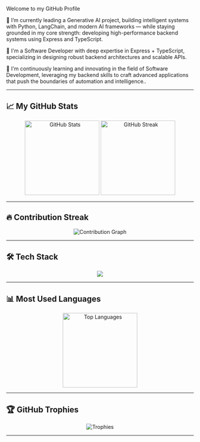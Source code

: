Welcome to my GitHub Profile

🔭 I’m currently leading a Generative AI project, building intelligent systems with Python, LangChain, and modern AI frameworks — while staying grounded in my core strength: developing high-performance backend systems using Express and TypeScript.

🌱 I'm a Software Developer with deep expertise in Express + TypeScript, specializing in designing robust backend architectures and scalable APIs.

🚀 I'm continuously learning and innovating in the field of Software Development, leveraging my backend skills to craft advanced applications that push the boundaries of automation and intelligence..


---

## 📈 My GitHub Stats

<p align="center">
  <img src="https://github-readme-stats.vercel.app/api?username=rule0x00&show_icons=true&theme=dark" alt="GitHub Stats" height="200"/>
  <img src="https://github-readme-streak-stats.herokuapp.com/?user=rule0x00&theme=dark" alt="GitHub Streak" height="200"/>
</p>

---

## 🔥 Contribution Streak

<p align="center">
  <img src="https://github-readme-activity-graph.vercel.app/graph?username=rule0x00&theme=react-dark" alt="Contribution Graph" />
</p>

---

## 🛠️ Tech Stack

<div align="center">
  <img src="https://skillicons.dev/icons?i=python,typescript,nodejs,react,mongodb,express,fastapi,tailwind" />
</div>

---

## 📊 Most Used Languages

<p align="center">
  <img src="https://github-readme-stats.vercel.app/api/top-langs/?username=rule0x00&layout=compact&theme=tokyonight" alt="Top Languages" height="200"/>
</p>

---

## 🏆 GitHub Trophies

<p align="center">
  <img src="https://github-profile-trophy.vercel.app/?username=rule0x00&theme=algolia&no-frame=true&no-bg=true&margin-w=4" alt="Trophies" />
</p>

---
